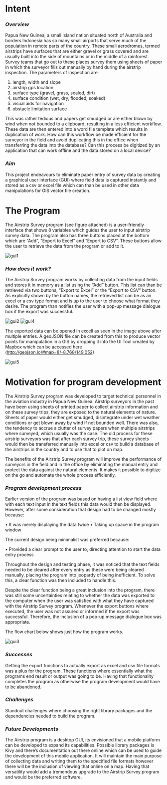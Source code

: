 # Intent

### *Overview*
Papua New Guinea, a small Island nation situated north of Australia and borders Indonesia has so many small airports that serve much of the population in remote parts of the country. These small aerodromes, termed airstrips have surfaces that are either gravel or grass covered and are usually built into the side of mountains or in the middle of a rainforest. Survey teams that go out to these places survey them using sheets of paper in which the surveyor fills out manually by hand during the airstrip inspection. The parameters of inspection are:
1.	length, width and slope
2.	airstrip gps location
3.	surface type (gravel, grass, sealed, dirt)
4.	surface condition (wet, dry, flooded, soaked)
5.	visual aids for navigation
6.	obstacle limitation surface

This was rather tedious and papers get smudged or are either blown by wind when not bounded to a clipboard, resulting in a less efficient workflow. These data are then entered into a word file template which results in duplication of work. How can this workflow be made efficient for the surveyor in the field and avoid duplicating this in the office when transferring the data into the database? Can this process be digitized by an application that can work offline and the data stored on a local device?

### *Aim*
This project endeavours to eliminate paper entry of survey data by creating a graphical user interface (GUI) where field data is captured instantly and stored as a csv or excel file which can than be used in other data manipulations for GIS vector file creation.

# The Program
The Airstrip Survey program (see figure attached) is a user-friendly interface that shows 8 variables which guides the user to input airstrip survey data. The program also has three buttons placed at the bottom which are “Add”, “Export to Excel” and “Export to CSV”.  These buttons allow the user to retrieve the data from the program or add to it.

![gui1](https://user-images.githubusercontent.com/73019564/181420313-6e2e40f0-c6eb-4e0a-b5ff-8536e0802ce3.jpg)

### *How does it work?*
The Airstrip Survey program works by collecting data from the input fields and stores it in memory as a list using the “Add” button.  This list can than be retrieved via two buttons, “Export to Excel” or the “Export to CSV” button. As explicitly shown by the button names, the retrieved list can be as an excel or a csv type format and is up to the user to choose what format they desire. The program than notifies the user with a pop-up message dialogue box if the export was successful.

![gui2](https://user-images.githubusercontent.com/73019564/181420806-488c818f-bfc9-4d6a-abd6-bc9f12b3a31a.jpg)
![gui4](https://user-images.githubusercontent.com/73019564/181422978-da4f80c7-0670-4d22-90df-1c165d10c9ab.jpg)

The exported data can be opened in excell as seen in the image above after multiple entries. A geoJSON file can be created from this to produce vector points for manipulation in a GIS by dropping it into the UI Tool created by Mapbox which can be accessed here (http://geojson.io/#map=8/-8.768/149.052)

![gui5](https://user-images.githubusercontent.com/73019564/181424621-e0253e08-5ab6-4212-8ae3-b6b17c412d6f.jpg)

# Motivation for program development
The Airstrip Survey program was developed to target technical personnel in the aviation industry in Papua New Guinea. Airstrip surveyors in the past have been using sheets of printed paper to collect airstrip information and on these survey trips, they are exposed to the natural elements of nature. Sheets of paper would either get smudged, disintegrate under wet weather conditions or get blown away by wind if not bounded well. There was also, the tendency to accrue a clutter of survey papers when multiple airstrips where surveyed, which usually was the case. The old process for these airstrip surveyors was that after each survey trip, these survey sheets would then be transferred manually into excel or csv to build a database of the airstrips in the country and to use that to plot on map.

The benefits of the Airstrip Survey program will improve the performance of surveyors in the field and in the office by eliminating the manual entry and protect the data against the natural elements. It makes it possible to digitize on the go and automate the whole process efficiently. 

### *Program development process*
Earlier version of the program was based on having a list view field where with each text input in the text fields this data would then be displayed. However, after some consideration that design had to be changed mostly because:

•	It was merely displaying the data twice
•	Taking up space in the program window

The current design being minimalist was preferred because:

•	Provided a clear prompt to the user to, directing attention to start the data entry process

Throughout the design and testing phase, it was noticed that the text fields needed to be cleared after every entry as these were being cleared manually, placing the program into jeopardy of being inefficient. To solve this, a clear function was then included to handle this.

Despite the clear function being a great inclusion into the program, there was still some uncertainties relating to whether the data was exported to the computer when the user was satisfied with what they have captured with the Airstrip Survey program. Whenever the export buttons where executed, the user was not assured or informed if the export was successful. Therefore, the inclusion of a pop-up message dialogue box was appropriate.

The flow chart below shows just how the program works.

![gui3](https://user-images.githubusercontent.com/73019564/181421711-9bac21d4-b548-40b0-b478-825a91b929c0.jpg)

### *Successes*
Getting the export functions to actually export as excel and csv file formats was a plus for the program. These functions where essentially what the programs end result or output was going to be. Having that functionality completes the program as otherwise the program development would have to be abandoned.

### *Challenges*
Standout challenges where choosing the right library packages and the dependencies needed to build the program.

### *Future Developments*
The Airstrip program is a desktop GUI, its envisioned that a mobile platform can be developed to expand its capabilities. Possible library packages is Kivy and there’s documentation out there online which can be used to guide the development of this mobile application. It will maintain the main purpose of collecting data and writing them to the specified file formats however there will be the inclusion of viewing that online on a map. Having that versatility would add a tremendous upgrade to the Airstrip Survey program and would be the preferred software.
